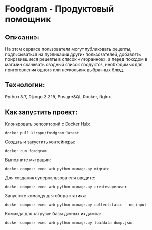 # Foodgram - Продуктовый помощник

## Описание:

На этом сервисе пользователи могут публиковать рецепты, подписываться на публикации других пользователей,
добавлять понравившиеся рецепты в список «Избранное», а перед походом в магазин скачивать сводный список продуктов,
необходимых для приготовления одного или нескольких выбранных блюд.

## Технологии:
Python 3.7, 
Django 2.2.19, 
PostgreSQL
Docker, 
Nginx

## Как запустить проект:

Клонировать репозиторий с Docker Hub:

```
docker pull kirppu/foodgram:latest
```

Создать и запустить контейнеры:

```
docker run foodgram
```

Выполните миграции:

```
docker-compose exec web python manage.py migrate
```
Для создания суперпользователя введите:

```
docker-compose exec web python manage.py createsuperuser
```

Запустите команду для сбора статики:

```
docker-compose exec web python manage.py collectstatic --no-input
```
Команда для загрузки базы данных из дампа:

```
docker-compose exec web python manage.py loaddata dump.json
```